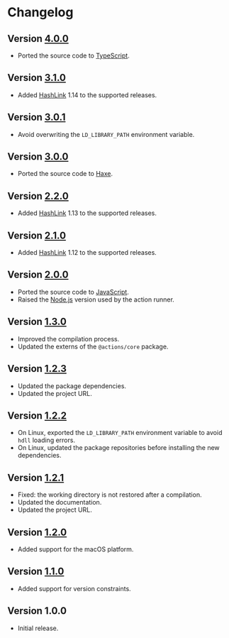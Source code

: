 # Changelog

## Version [4.0.0](https://github.com/cedx/setup-hashlink/compare/v3.1.0...v4.0.0)
- Ported the source code to [TypeScript](https://www.typescriptlang.org).

## Version [3.1.0](https://github.com/cedx/setup-hashlink/compare/v3.0.1...v3.1.0)
- Added [HashLink](https://hashlink.haxe.org) 1.14 to the supported releases.

## Version [3.0.1](https://github.com/cedx/setup-hashlink/compare/v3.0.0...v3.0.1)
- Avoid overwriting the `LD_LIBRARY_PATH` environment variable.

## Version [3.0.0](https://github.com/cedx/setup-hashlink/compare/v2.2.0...v3.0.0)
- Ported the source code to [Haxe](https://haxe.org).

## Version [2.2.0](https://github.com/cedx/setup-hashlink/compare/v2.1.0...v2.2.0)
- Added [HashLink](https://hashlink.haxe.org) 1.13 to the supported releases.

## Version [2.1.0](https://github.com/cedx/setup-hashlink/compare/v2.0.0...v2.1.0)
- Added [HashLink](https://hashlink.haxe.org) 1.12 to the supported releases.

## Version [2.0.0](https://github.com/cedx/setup-hashlink/compare/v1.3.0...v2.0.0)
- Ported the source code to [JavaScript](https://developer.mozilla.org/docs/Web/JavaScript).
- Raised the [Node.js](https://nodejs.org) version used by the action runner.

## Version [1.3.0](https://github.com/cedx/setup-hashlink/compare/v1.2.3...v1.3.0)
- Improved the compilation process.
- Updated the externs of the `@actions/core` package.

## Version [1.2.3](https://github.com/cedx/setup-hashlink/compare/v1.2.2...v1.2.3)
- Updated the package dependencies.
- Updated the project URL.

## Version [1.2.2](https://github.com/cedx/setup-hashlink/compare/v1.2.1...v1.2.2)
- On Linux, exported the `LD_LIBRARY_PATH` environment variable to avoid `hdll` loading errors.
- On Linux, updated the package repositories before installing the new dependencies.

## Version [1.2.1](https://github.com/cedx/setup-hashlink/compare/v1.2.0...v1.2.1)
- Fixed: the working directory is not restored after a compilation.
- Updated the documentation.
- Updated the project URL.

## Version [1.2.0](https://github.com/cedx/setup-hashlink/compare/v1.1.0...v1.2.0)
- Added support for the macOS platform.

## Version [1.1.0](https://github.com/cedx/setup-hashlink/compare/v1.0.0...v1.1.0)
- Added support for version constraints.

## Version 1.0.0
- Initial release.
